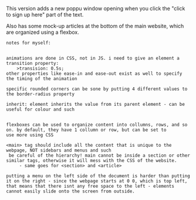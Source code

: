 


This version adds a new poppu window opening when you click the "click to sign up here" part of the text. 

Also has some mock-up articles at the bottom of the main website, which are organized using a flexbox.

~~~~~~~~~~~~~~~~~~~~~~~~~~~~~~~~~~~~~~~~~~~~~~~~~~~~~~~~~~~~
notes for myself:


animations are done in CSS, not in JS. i need to give an element a transition property:
    >transision: 0.5s;
other properties like ease-in and ease-out exist as well to specify the timing of the animation

specific rounded corners can be sone by putting 4 different values to the border-radius property

inherit: element inherits the value from its parent element - can be useful for colour and such


flexboxes can be used to organize content into collumns, rows, and so on. by default, they have 1 collumn or row, but can be set to 
use more using CSS

<main> tag should include all the content that is unique to the webpage, NOT sidebars and menus and such
 be careful of the hierarchy! main cannot be inside a section or other similar tags, otherwise it will mess with the CSS of the website. 
     - same goes for <section> and <article>

putting a menu on the left side of the document is harder than putting it on the right - since the webpage starts at 0 0, which is top left, that means that there isnt any free space to the left - elements cannot easily slide onto the screen from outside.